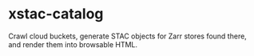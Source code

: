 # xstac-catalog
Crawl cloud buckets, generate STAC objects for Zarr stores found there, and render them into browsable HTML.
